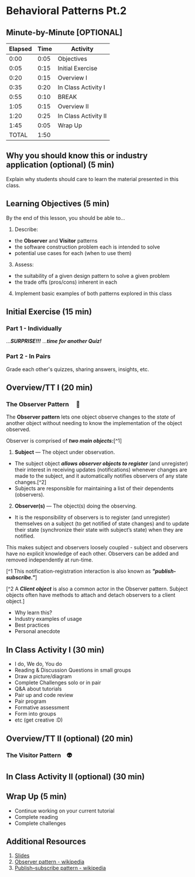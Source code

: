 # Behavioral Patterns Pt.2

<!-- INSTRUCTOR NOTES:
1) For the quiz in the Initial Exercise:
- the URL is xxxx
2) For Activity 1:
- xxxx
3) for Activity 2:
- xxx
-->

## Minute-by-Minute [OPTIONAL]

| **Elapsed** | **Time**  | **Activity**              |
| ----------- | --------- | ------------------------- |
| 0:00        | 0:05      | Objectives                |
| 0:05       | 0:15      | Initial Exercise             |
| 0:20       | 0:15      | Overview  I                |
| 0:35        | 0:20      | In Class Activity I       |
| 0:55        | 0:10      | BREAK                     |
| 1:05         | 0:15      | Overview  II                |
| 1:20        | 0:25      | In Class Activity II      |
|1:45       | 0:05    | Wrap Up                     |
| TOTAL       | 1:50    |                          |

## Why you should know this or industry application (optional) (5 min)

Explain why students should care to learn the material presented in this class.

## Learning Objectives (5 min)

By the end of this lesson, you should be able to...

1. Describe:
- the **Observer** and **Visitor** patterns
- the software construction problem each is intended to solve
- potential use cases for each (when to use them)
3. Assess:
- the suitability of a given design pattern to solve a given problem
- the trade offs (pros/cons) inherent in each
4. Implement basic examples of both patterns explored in this class

## Initial Exercise (15 min)

### Part 1 - Individually

...__*SURPRISE!!!*__ ...__*time for another Quiz!*__

<!-- Quiz location:

-->

### Part 2 - In Pairs

Grade each other's quizzes, sharing answers, insights, etc.

## Overview/TT I (20 min)

### The Observer Pattern &nbsp;&nbsp;&nbsp;&nbsp;:eyes:

The **Observer pattern** lets one object observe changes to the *state* of another object without needing to know the implementation of the object observed.

Observer is comprised of __*two main objects:*__[^1]
1. **Subject** — The object under observation.
- The subject object __*allows observer objects to register*__ (and unregister) their interest in receiving updates (notifications) whenever changes are made to the subject, and it automatically notifies observers of any state changes.[^2]
- Subjects are responsible for maintaining a list of their dependents (observers).
2. **Observer(s)** — The object(s) doing the observing.
- It is the responsibility of observers is to register (and unregister) themselves on a subject (to get notified of state changes) and to update their state (synchronize their state with subject’s state) when they are notified.

This makes subject and observers loosely coupled - subject and observers have no explicit knowledge of each other. Observers can be added and removed independently at run-time.

[^1  This notification-registration interaction is also known as __*"publish-subscribe."*__]

[^2 A __*Client object*__ is also a common actor in the Observer pattern. Subject objects often have methods to attach and detach observers to a client object.]






- Why learn this?
- Industry examples of usage
- Best practices
- Personal anecdote

## In Class Activity I (30 min)

- I do, We do, You do
- Reading & Discussion Questions in small groups
- Draw a picture/diagram
- Complete Challenges solo or in pair
- Q&A about tutorials
- Pair up and code review
- Pair program
- Formative assessment
- Form into groups
- etc (get creative :D)

## Overview/TT II (optional) (20 min)

### The Visitor Pattern &nbsp;&nbsp;&nbsp;:alien:


## In Class Activity II (optional) (30 min)

## Wrap Up (5 min)

- Continue working on your current tutorial
- Complete reading
- Complete challenges

## Additional Resources

1. [Slides]()
2. [Observer pattern - wikipedia](https://en.wikipedia.org/wiki/Observer_pattern)
3. [Publish–subscribe pattern  - wikipedia](https://en.wikipedia.org/wiki/Publish–subscribe_pattern)
[]()
[]()
